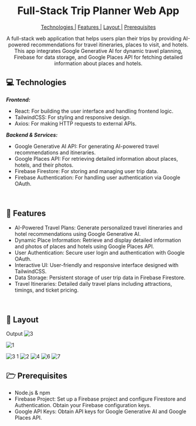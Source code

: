                  
<h1 align="center" style="font-weight: bold;">Full-Stack Trip Planner Web App</h1>

<p align="center">
<a href="#tech">Technologies |</a>
<a href="#features">Features |</a>
<a href="#layout">Layout |</a>
<a href="#pre">Prerequisites</a>
 
</p>

<p align="center">A full-stack web application that helps users plan their trips by providing AI-powered recommendations for travel itineraries, places to visit, and hotels. This app integrates Google Generative AI for dynamic travel planning, Firebase for data storage, and Google Places API for fetching detailed information about places and hotels. </p>




<h2 id="technologies">💻 Technologies</h2>

<b><em>Frontend:</b></em>

- React: For building the user interface and handling frontend logic.
- TailwindCSS: For styling and responsive design.
- Axios: For making HTTP requests to external APIs.

<b><em>Backend & Services:</b></em>
- Google Generative AI API: For generating AI-powered travel recommendations and itineraries.
- Google Places API: For retrieving detailed information about places, hotels, and their photos.
- Firebase Firestore: For storing and managing user trip data.
- Firebase Authentication: For handling user authentication via Google OAuth.

<br><h2 id="features">🚀 Features</h2>

- AI-Powered Travel Plans: Generate personalized travel itineraries and hotel recommendations using Google Generative AI.
- Dynamic Place Information: Retrieve and display detailed information and photos of places and hotels using Google Places API.
- User Authentication: Secure user login and authentication with Google OAuth.
- Interactive UI: User-friendly and responsive interface designed with TailwindCSS.
- Data Storage: Persistent storage of user trip data in Firebase Firestore.
- Travel Itineraries: Detailed daily travel plans including attractions, timings, and ticket pricing.

 
<br><h2 id="layout">🎨 Layout</h2>

Output 
![3](https://github.com/user-attachments/assets/3656b753-f7d8-4c77-a27b-859309b6ed46)

 ![1](https://github.com/user-attachments/assets/e2ce6d7e-3deb-4f30-80db-2fbdf09c36db)

![3 1](https://github.com/user-attachments/assets/18722b39-3164-4a26-a465-f46d8aa4a434)
![2](https://github.com/user-attachments/assets/7990a076-faee-4b33-ab6d-a915dd3d5fdd)
![4](https://github.com/user-attachments/assets/c30d4a4a-565c-4154-abe8-5af95fe854b0)
![6](https://github.com/user-attachments/assets/2ab011c8-738a-487b-ac5d-4b68a8135d4a)
![7](https://github.com/user-attachments/assets/e53335ac-cd56-428b-9606-0cb36a6eea0b)


<h2 id="pre">🗁 Prerequisites</h2>

- Node.js & npm
- Firebase Project: Set up a Firebase project and configure Firestore and Authentication. Obtain your Firebase configuration keys.
- Google API Keys: Obtain API keys for Google Generative AI and Google Places API.
